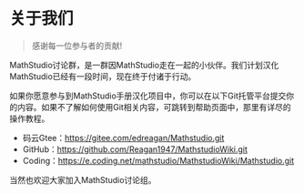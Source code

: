 # 关于我们

> 感谢每一位参与者的贡献!

MathStudio讨论群，是一群因MathStudio走在一起的小伙伴。我们计划汉化MathStudio已经有一段时间，现在终于付诸于行动。

如果你愿意参与到MathStudio手册汉化项目中，你可以在以下Git托管平台提交你的内容。如果不了解如何使用Git相关内容，可跳转到帮助页面中，那里有详尽的操作教程。

- 码云Gtee：https://gitee.com/edreagan/Mathstudio.git
- GitHub：https://github.com/Reagan1947/MathstudioWiki.git
- Coding：https://e.coding.net/mathstudio/MathstudioWiki/Mathstudio.git

当然也欢迎大家加入MathStudio讨论组。
